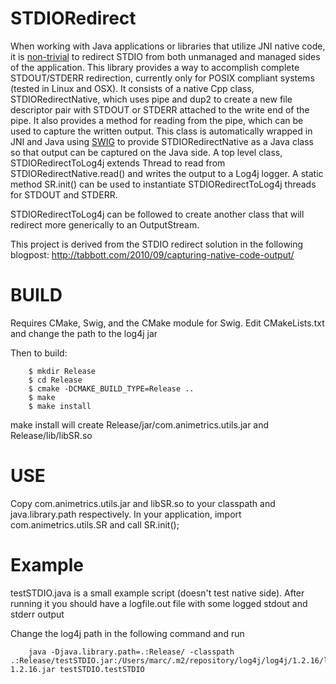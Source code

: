 STDIORedirect
=============

When working with Java applications or libraries that utilize JNI native code,
it is [non-trivial](http://tabbott.com/2010/09/capturing-native-code-output/)
to redirect STDIO from both unmanaged and managed sides of the application.
This library provides a way to accomplish complete STDOUT/STDERR redirection,
currently only for POSIX compliant systems (tested in Linux and OSX).  It
consists of a native Cpp class, STDIORedirectNative, which uses pipe and dup2
to create a new file descriptor pair with STDOUT or STDERR attached to the
write end of the pipe.  It also provides a method for reading from the pipe,
which can be used to capture the written output.  This class is automatically
wrapped in JNI and Java using [SWIG](http://www.swig.org/) to provide
STDIORedirectNative as a Java class so that output can be captured on the Java
side.  A top level class, STDIORedirectToLog4j extends Thread to read from
STDIORedirectNative.read() and writes the output to a Log4j logger.  A static
method SR.init() can be used to instantiate STDIORedirectToLog4j threads for
STDOUT and STDERR. 

STDIORedirectToLog4j can be followed to create another class that will redirect
more generically to an OutputStream. 

This project is derived from the STDIO redirect solution in the following
blogpost: http://tabbott.com/2010/09/capturing-native-code-output/


BUILD
======

Requires CMake, Swig, and the CMake module for Swig. 
Edit CMakeLists.txt and change the path to the log4j jar

Then to build:

		$ mkdir Release
		$ cd Release
		$ cmake -DCMAKE_BUILD_TYPE=Release ..
		$ make
		$ make install

make install will create Release/jar/com.animetrics.utils.jar and Release/lib/libSR.so

USE
=====

Copy com.animetrics.utils.jar and libSR.so to your classpath and
java.library.path respectively.  In your application, import
com.animetrics.utils.SR and call SR.init();


Example
======

testSTDIO.java is a small example script (doesn't test native side).  After
running it you should have a logfile.out file with some logged stdout and
stderr output

Change the log4j path in the following command and run

		java -Djava.library.path=.:Release/ -classpath .:Release/testSTDIO.jar:/Users/marc/.m2/repository/log4j/log4j/1.2.16/log4j-1.2.16.jar testSTDIO.testSTDIO
